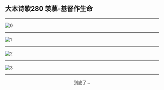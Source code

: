 
## 大本诗歌280 羡慕-基督作生命
        
<div id="aplayer0"></div>

---

<img alt="0" data-original="/data/d0279/0.png">

---

<img alt="1" data-original="/data/d0279/1.png">

---

<img alt="2" data-original="/data/d0279/2.png">

---

<img alt="3" data-original="/data/d0279/3.png">

---

<p style="text-align: center">到底了...</p>

<script src="/js/dist-view.js"></script>

<script>
MAIN.id = 'd0279';
        
const ap0 = new APlayer({
    container: document.getElementById('aplayer0'),
    volume: 1,
    loop: 'none',
    preload: 'none',
    audio: [{
        name: '大本诗歌280.mp3',
        artist: '大本诗歌',
        url: 'https://res.wx.qq.com/voice/getvoice?mediaid=MzI0NTk3MDM5M18yMjQ3NDkwOTUw',
        cover: '/favicon'
    }]
});
</script>
